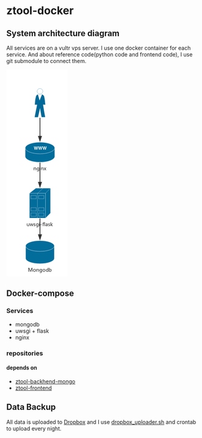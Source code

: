 # ztool-docker

## System architecture diagram

All services are on a vultr vps server. I use one docker container for each service. And about reference code(python code and frontend code), I use git submodule to connect them.

![diagram](readme_files/diagram.png)

## Docker-compose

### Services

* mongodb
* uwsgi + flask
* nginx

### repositories

#### depends on

* [ztool-backhend-mongo](https://github.com/Z-Tool/ztool-backhend-mongo)
* [ztool-frontend](https://github.com/Z-Tool/ztool-frontend)

## Data Backup

All data is uploaded to [Dropbox](https://www.dropbox.com) and I use [dropbox_uploader.sh](https://github.com/andreafabrizi/Dropbox-Uploader) and crontab to upload every night.
